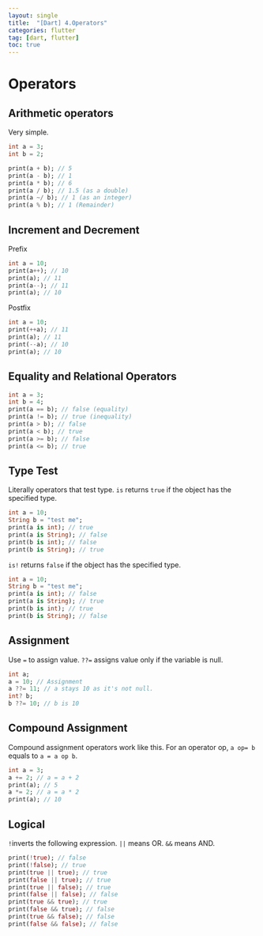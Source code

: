 ```yaml
---
layout: single
title:  "[Dart] 4.Operators"
categories: flutter
tag: [dart, flutter]
toc: true
---
```


# Operators  

## Arithmetic operators
Very simple.
```dart
int a = 3;
int b = 2;

print(a + b); // 5
print(a - b); // 1
print(a * b); // 6
print(a / b); // 1.5 (as a double)
print(a ~/ b); // 1 (as an integer)
print(a % b); // 1 (Remainder)
```

## Increment and Decrement
Prefix
```dart
int a = 10;
print(a++); // 10
print(a); // 11
print(a--); // 11
print(a); // 10
```
Postfix
```dart
int a = 10;
print(++a); // 11
print(a); // 11
print(--a); // 10
print(a); // 10
```

## Equality and Relational Operators
```dart
int a = 3;
int b = 4;
print(a == b); // false (equality)
print(a != b); // true (inequality)
print(a > b); // false
print(a < b); // true
print(a >= b); // false
print(a <= b); // true
```

## Type Test
Literally operators that test type.
`is` returns `true` if the object has the specified type.
```dart
int a = 10;
String b = "test me";
print(a is int); // true
print(a is String); // false
print(b is int); // false
print(b is String); // true
```
`is!` returns `false` if the object has the specified type.
```dart
int a = 10;
String b = "test me";
print(a is int); // false
print(a is String); // true
print(b is int); // true
print(b is String); // false
```

## Assignment
Use `=` to assign value. `??=` assigns value only if the variable is null.
```dart
int a;
a = 10; // Assignment
a ??= 11; // a stays 10 as it's not null.
int? b;
b ??= 10; // b is 10 
```

## Compound Assignment
Compound assignment operators work like this. For an operator op, `a op= b` equals to `a = a op b`.
```dart
int a = 3;
a += 2; // a = a + 2
print(a); // 5
a *= 2; // a = a * 2
print(a); // 10
```

## Logical
`!`inverts the following expression. `||` means OR. `&&` means AND.
```dart
print(!true); // false
print(!false); // true
print(true || true); // true
print(false || true); // true
print(true || false); // true
print(false || false); // false
print(true && true); // true
print(false && true); // false
print(true && false); // false
print(false && false); // false
```
